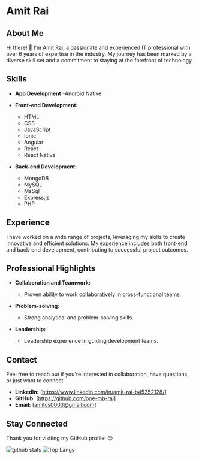 # Amit Rai

## About Me

Hi there! 👋 I'm Amit Rai, a passionate and experienced IT professional with over 6 years of expertise in the industry. My journey has been marked by a diverse skill set and a commitment to staying at the forefront of technology.

## Skills
- **App Development**
  -Android Native   

- **Front-end Development:**
  - HTML
  - CSS
  - JavaScript
  - Ionic
  - Angular
  - React
  - React Native

- **Back-end Development:**
  - MongoDB
  - MySQL
  - MsSql
  - Express.js
  - PHP

## Experience

I have worked on a wide range of projects, leveraging my skills to create innovative and efficient solutions. My experience includes both front-end and back-end development, contributing to successful project outcomes.

## Professional Highlights

- **Collaboration and Teamwork:**
  - Proven ability to work collaboratively in cross-functional teams.

- **Problem-solving:**
  - Strong analytical and problem-solving skills.

- **Leadership:**
  - Leadership experience in guiding development teams.

## Contact

Feel free to reach out if you're interested in collaboration, have questions, or just want to connect.

- **LinkedIn:** [https://www.linkedin.com/in/amit-rai-b45352128/]
- **GitHub:** [https://github.com/one-mb-rai]
- **Email:** [amitcs0003@gmail.com]

## Stay Connected

Thank you for visiting my GitHub profile! 😊

![github stats](https://github-readme-stats.vercel.app/api?username=one-mb-rai&count_private=true&show_icons=true&theme=tokyonight)
![Top Langs](https://github-readme-stats.vercel.app/api/top-langs/?username=one-mb-rai&layout=compact&langs_count=10)
